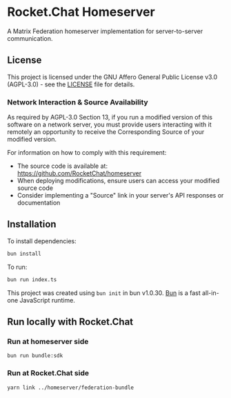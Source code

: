 # Rocket.Chat Homeserver

A Matrix Federation homeserver implementation for server-to-server communication.

## License

This project is licensed under the GNU Affero General Public License v3.0 (AGPL-3.0) - see the [LICENSE](LICENSE) file for details.

### Network Interaction & Source Availability

As required by AGPL-3.0 Section 13, if you run a modified version of this software on a network server, you must provide users interacting with it remotely an opportunity to receive the Corresponding Source of your modified version.

For information on how to comply with this requirement:
- The source code is available at: https://github.com/RocketChat/homeserver
- When deploying modifications, ensure users can access your modified source code
- Consider implementing a "Source" link in your server's API responses or documentation


## Installation

To install dependencies:

```bash
bun install
```

To run:

```bash
bun run index.ts
```

This project was created using `bun init` in bun v1.0.30. [Bun](https://bun.sh) is a fast all-in-one JavaScript runtime.


## Run locally with Rocket.Chat

### Run at homeserver side

```shell
bun run bundle:sdk
```

### Run at Rocket.Chat side

```shell
yarn link ../homeserver/federation-bundle
```
